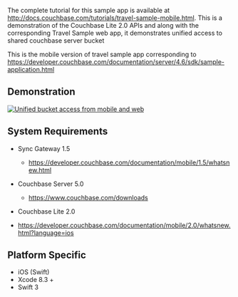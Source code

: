 The complete tutorial for this sample app is available at http://docs.couchbase.com/tutorials/travel-sample-mobile.html. This is a demonstration of the Couchbase Lite 2.0 APIs and along with the corresponding Travel Sample web app, it demonstrates unified access to shared couchbase server bucket

This is the mobile version of travel sample app corresponding to https://developer.couchbase.com/documentation/server/4.6/sdk/sample-application.html

## Demonstration
[![Unified bucket access from mobile and web](https://i.ytimg.com/vi/M-hyl_m0_94/hqdefault.jpg?sqp=-oaymwEWCMQBEG5IWvKriqkDCQgBFQAAiEIYAQ==&rs=AOn4CLBLceHqVO4lZkVT_OW4DZuXPFbMBA)](https://youtu.be/M-hyl_m0_94)

## System Requirements
- Sync Gateway 1.5 
  - https://developer.couchbase.com/documentation/mobile/1.5/whatsnew.html

- Couchbase Server 5.0
  - https://www.couchbase.com/downloads

- Couchbase Lite 2.0
 - https://developer.couchbase.com/documentation/mobile/2.0/whatsnew.html?language=ios

## Platform Specific
- iOS (Swift)
 - Xcode 8.3 +
 - Swift 3
